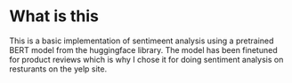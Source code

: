 # What is this
This is a basic implementation of sentimeent analysis using a pretrained BERT model from the huggingface library. The model has been finetuned for product reviews which is why I chose it for doing sentiment analysis on resturants on the yelp site.  

